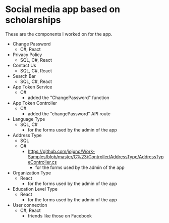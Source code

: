 # Social media app based on scholarships
These are the components I worked on for the app. <br>
* Change Password
    * C#, React
* Privacy Policy
    * SQL, C#, React
* Contact Us
    * SQL, C#, React
* Search Bar
    * SQL, C#, React
* App Token Service
    * C#
      * added the "ChangePassword" function
* App Token Controller
    * C#
      * added the "changePassword" API route
* Language Type
    * SQL, C#
         * for the forms used by the admin of the app
* Address Type
    * SQL
    * C#
      * https://github.com/jojuno/Work-Samples/blob/master/C%23/Controller/AddressType/AddressTypeController.cs
         * for the forms used by the admin of the app
* Organization Type
    * React
         * for the forms used by the admin of the app
* Education Level Type
    * React
         * for the forms used by the admin of the app
* User connection
    * C#, React
         * friends like those on Facebook

